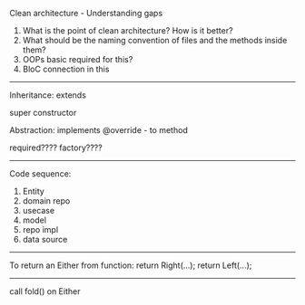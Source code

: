 Clean architecture - Understanding gaps

1. What is the point of clean architecture? How is it better?
2. What should be the naming convention of files and the methods inside them?
3. OOPs basic required for this?
4. BloC connection in this

---

Inheritance:
extends

super constructor

Abstraction:
implements
@override - to method

required????
factory????

---

Code sequence:

1. Entity
2. domain repo
3. usecase
4. model
5. repo impl
6. data source

---

To return an Either from function:
return Right(...);
return Left(...);

---

call fold() on Either
